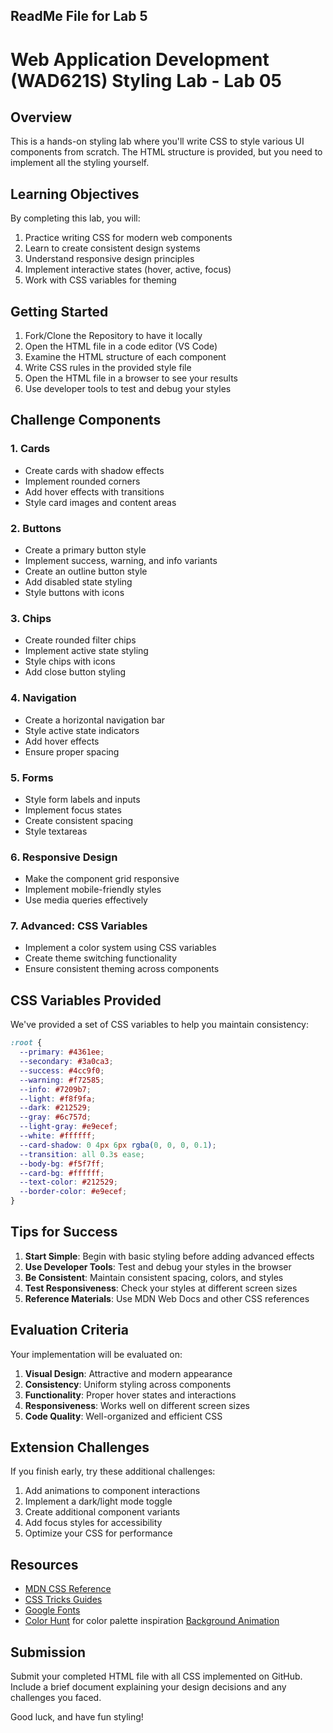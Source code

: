 ## ReadMe File for Lab 5

# Web Application Development (WAD621S) Styling Lab - Lab 05

## Overview

This is a hands-on styling lab where you'll write CSS to style various UI components from scratch. The HTML structure is provided, but you need to implement all the styling yourself.

## Learning Objectives

By completing this lab, you will:

1. Practice writing CSS for modern web components
2. Learn to create consistent design systems
3. Understand responsive design principles
4. Implement interactive states (hover, active, focus)
5. Work with CSS variables for theming

## Getting Started

1. Fork/Clone the Repository to have it locally
2. Open the HTML file in a code editor (VS Code)
3. Examine the HTML structure of each component
4. Write CSS rules in the provided style file
5. Open the HTML file in a browser to see your results
6. Use developer tools to test and debug your styles

## Challenge Components

### 1. Cards
- Create cards with shadow effects
- Implement rounded corners
- Add hover effects with transitions
- Style card images and content areas

### 2. Buttons
- Create a primary button style
- Implement success, warning, and info variants
- Create an outline button style
- Add disabled state styling
- Style buttons with icons

### 3. Chips
- Create rounded filter chips
- Implement active state styling
- Style chips with icons
- Add close button styling

### 4. Navigation
- Create a horizontal navigation bar
- Style active state indicators
- Add hover effects
- Ensure proper spacing

### 5. Forms
- Style form labels and inputs
- Implement focus states
- Create consistent spacing
- Style textareas

### 6. Responsive Design
- Make the component grid responsive
- Implement mobile-friendly styles
- Use media queries effectively

### 7. Advanced: CSS Variables
- Implement a color system using CSS variables
- Create theme switching functionality
- Ensure consistent theming across components

## CSS Variables Provided

We've provided a set of CSS variables to help you maintain consistency:

```css
:root {
  --primary: #4361ee;
  --secondary: #3a0ca3;
  --success: #4cc9f0;
  --warning: #f72585;
  --info: #7209b7;
  --light: #f8f9fa;
  --dark: #212529;
  --gray: #6c757d;
  --light-gray: #e9ecef;
  --white: #ffffff;
  --card-shadow: 0 4px 6px rgba(0, 0, 0, 0.1);
  --transition: all 0.3s ease;
  --body-bg: #f5f7ff;
  --card-bg: #ffffff;
  --text-color: #212529;
  --border-color: #e9ecef;
}
```

## Tips for Success

1. **Start Simple**: Begin with basic styling before adding advanced effects
2. **Use Developer Tools**: Test and debug your styles in the browser
3. **Be Consistent**: Maintain consistent spacing, colors, and styles
4. **Test Responsiveness**: Check your styles at different screen sizes
5. **Reference Materials**: Use MDN Web Docs and other CSS references

## Evaluation Criteria

Your implementation will be evaluated on:

1. **Visual Design**: Attractive and modern appearance
2. **Consistency**: Uniform styling across components
3. **Functionality**: Proper hover states and interactions
4. **Responsiveness**: Works well on different screen sizes
5. **Code Quality**: Well-organized and efficient CSS

## Extension Challenges

If you finish early, try these additional challenges:

1. Add animations to component interactions
2. Implement a dark/light mode toggle
3. Create additional component variants
4. Add focus styles for accessibility
5. Optimize your CSS for performance

## Resources

- [MDN CSS Reference](https://developer.mozilla.org/en-US/docs/Web/CSS)
- [CSS Tricks Guides](https://css-tricks.com/guides/)
- [Google Fonts](https://fonts.google.com/)
- [Color Hunt](https://colorhunt.co/) for color palette inspiration
  [Background Animation ](https://alvarotrigo.com/blog/animated-backgrounds-css/)

## Submission

Submit your completed HTML file with all CSS implemented on GitHub. Include a brief document explaining your design decisions and any challenges you faced.

Good luck, and have fun styling!
